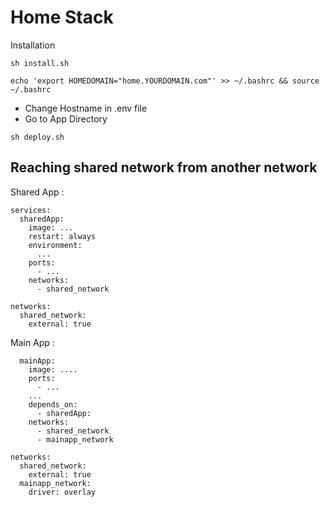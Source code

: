 # Home Stack

Installation

```
sh install.sh
```

```
echo 'export HOMEDOMAIN="home.YOURDOMAIN.com"' >> ~/.bashrc && source ~/.bashrc
```

* Change Hostname in .env file
* Go to App Directory  
```
sh deploy.sh
```

## Reaching shared network from another network 

Shared App :
```
services:
  sharedApp:
    image: ...
    restart: always
    environment:
      ...
    ports:
      - ...
    networks:
      - shared_network

networks:
  shared_network:
    external: true
```

Main App : 
```
  mainApp:
    image: ....
    ports:
      - ...
    ...
    depends_on:
      - sharedApp:
    networks:
      - shared_network
      - mainapp_network

networks:
  shared_network:
    external: true
  mainapp_network:
    driver: overlay
```